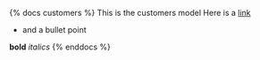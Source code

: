 {% docs customers %}
This is the customers model
Here is a [link](google.com)
* and a bullet point

**bold** _italics_
{% enddocs %}